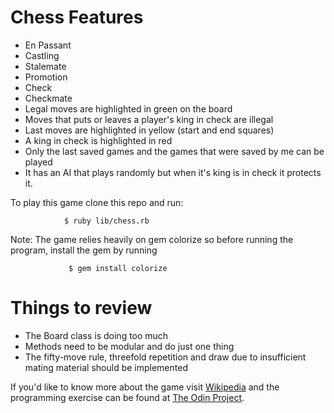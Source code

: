 # Chess Features
* En Passant
* Castling
* Stalemate
* Promotion
* Check
* Checkmate
* Legal moves are highlighted in green on the board
* Moves that puts or leaves a player's king in check are illegal
* Last moves are highlighted in yellow (start and end squares)
* A king in check is highlighted in red
* Only the last saved games and the games that were saved by me can be played
* It has an AI that plays randomly but when it's king is in check it protects it.

To play this game clone this repo and run:

                $ ruby lib/chess.rb

Note: The game relies heavily on gem colorize so before running the program, install the gem by running

                 $ gem install colorize

# Things to review
* The Board class is doing too much
* Methods need to be modular and do just one thing
* The fifty-move rule, threefold repetition and draw due to insufficient mating material should be implemented

If you'd like to know more about the game visit [Wikipedia](https://en.wikipedia.org/wiki/Chess) and the programming
exercise can be found at [The Odin Project](https://www.theodinproject.com/lessons/ruby-final-project).